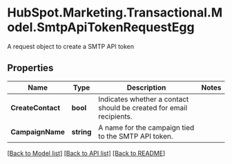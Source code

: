 # HubSpot.Marketing.Transactional.Model.SmtpApiTokenRequestEgg
A request object to create a SMTP API token

## Properties

Name | Type | Description | Notes
------------ | ------------- | ------------- | -------------
**CreateContact** | **bool** | Indicates whether a contact should be created for email recipients. | 
**CampaignName** | **string** | A name for the campaign tied to the SMTP API token. | 

[[Back to Model list]](../README.md#documentation-for-models) [[Back to API list]](../README.md#documentation-for-api-endpoints) [[Back to README]](../README.md)

